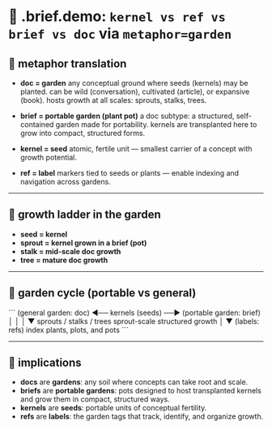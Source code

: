 # 🧩 .brief.demo: `kernel vs ref vs brief vs doc` via `metaphor=garden`

## 🌱 metaphor translation

- **doc = garden**
  any conceptual ground where seeds (kernels) may be planted.
  can be wild (conversation), cultivated (article), or expansive (book).
  hosts growth at all scales: sprouts, stalks, trees.

- **brief = portable garden (plant pot)**
  a doc subtype: a structured, self-contained garden made for portability.
  kernels are transplanted here to grow into compact, structured forms.

- **kernel = seed**
  atomic, fertile unit — smallest carrier of a concept with growth potential.

- **ref = label**
  markers tied to seeds or plants — enable indexing and navigation across gardens.

---

## 🌿 growth ladder in the garden

- **seed = kernel**
- **sprout = kernel grown in a brief (pot)**
- **stalk = mid-scale doc growth**
- **tree = mature doc growth**

---

## 🔄 garden cycle (portable vs general)

\`\`\`
(general garden: doc) ◄── kernels (seeds) ──► (portable garden: brief)
       │                                        │
       │                                        ▼
   sprouts / stalks / trees             sprout-scale structured growth
       │
       ▼
(labels: refs) index plants, plots, and pots
\`\`\`

---

## 🌿 implications
- **docs** are **gardens**: any soil where concepts can take root and scale.
- **briefs** are **portable gardens**: pots designed to host transplanted kernels and grow them in compact, structured ways.
- **kernels** are **seeds**: portable units of conceptual fertility.
- **refs** are **labels**: the garden tags that track, identify, and organize growth.
